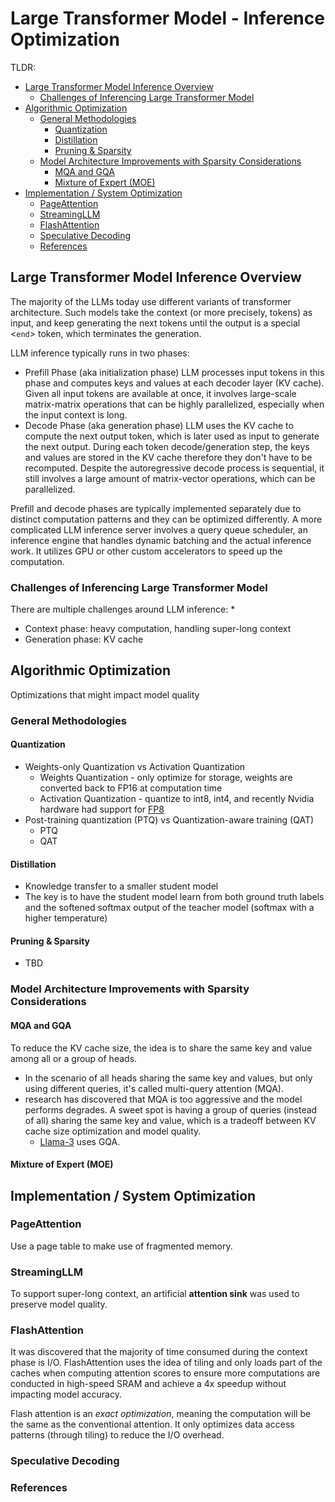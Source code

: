 # Large Transformer Model - Inference Optimization

TLDR:

<!-- TOC start (generated with https://github.com/derlin/bitdowntoc) -->

- [Large Transformer Model Inference Overview](#large-transformer-model-inference-overview)
  * [Challenges of Inferencing Large Transformer Model](#challenges-of-inferencing-large-transformer-model)
- [Algorithmic Optimization](#algorithmic-optimization)
  * [General Methodologies](#general-methodologies)
    + [Quantization](#quantization)
    + [Distillation](#distillation)
    + [Pruning & Sparsity](#pruning--sparsity)
  * [Model Architecture Improvements with Sparsity Considerations](#model-architecture-improvements-with-sparsity-considerations)
    + [MQA and GQA](#mqa-and-gqa)
    + [Mixture of Expert (MOE)](#mixture-of-expert-moe)
- [Implementation / System Optimization](#implementation--system-optimization)
  * [PageAttention](#pageattention)
  * [StreamingLLM](#streamingllm)
  * [FlashAttention](#flashattention)
  * [Speculative Decoding](#speculative-decoding)
  * [References](#references)

<!-- TOC end -->


## Large Transformer Model Inference Overview
The majority of the LLMs today use different variants of transformer architecture. Such models take the context (or more precisely, tokens) as input, and keep generating the next tokens until the output is a special <`end`> token, which terminates the generation. 

LLM inference typically runs in two phases:
* Prefill Phase (aka initialization phase)
LLM processes input tokens in this phase and computes keys and values at each decoder layer (KV cache). Given all input tokens are available at once, it involves large-scale matrix-matrix operations that can be highly parallelized, especially when the input context is long.
* Decode Phase (aka generation phase)
LLM uses the KV cache to compute the next output token, which is later used as input to generate the next output. During each token decode/generation step, the keys and values are stored in the KV cache therefore they don't have to be recomputed. Despite the autoregressive decode process is sequential, it still involves a large amount of matrix-vector operations, which can be parallelized. 

Prefill and decode phases are typically implemented separately due to distinct computation patterns and they can be optimized differently. A more complicated LLM inference server involves a query queue scheduler, an inference engine that handles dynamic batching and the actual inference work. It utilizes GPU or other custom accelerators to speed up the computation.

### Challenges of Inferencing Large Transformer Model
There are multiple challenges around LLM inference:
* 

* Context phase: heavy computation, handling super-long context
* Generation phase: KV cache

## Algorithmic Optimization
Optimizations that might impact model quality

### General Methodologies

#### Quantization
* Weights-only Quantization vs Activation Quantization
  * Weights Quantization - only optimize for storage, weights are converted back to FP16 at computation time
  * Activation Quantization - quantize to int8, int4, and recently Nvidia hardware had support for [FP8](https://docs.nvidia.com/deeplearning/transformer-engine/user-guide/examples/fp8_primer.html)
* Post-training quantization (PTQ) vs Quantization-aware training (QAT)
  * PTQ
  * QAT

#### Distillation
* Knowledge transfer to a smaller student model
* The key is to have the student model learn from both ground truth labels and the softened softmax output of the teacher model (softmax with a higher temperature)

#### Pruning & Sparsity
* TBD

### Model Architecture Improvements with Sparsity Considerations

#### MQA and GQA
To reduce the KV cache size, the idea is to share the same key and value among all or a group of heads.
* In the scenario of all heads sharing the same key and values, but only using different queries, it's called multi-query attention (MQA).
* research has discovered that MQA is too aggressive and the model performs degrades. A sweet spot is having a group of queries (instead of all) sharing the same key and value, which is a tradeoff between KV cache size optimization and model quality.
  * [Llama-3](https://ai.meta.com/blog/meta-llama-3/) uses GQA.

#### Mixture of Expert (MOE)


## Implementation / System Optimization
### PageAttention
Use a page table to make use of fragmented memory.

### StreamingLLM
To support super-long context, an artificial **attention sink** was used to preserve model quality.

### FlashAttention
It was discovered that the majority of time consumed during the context phase is I/O. FlashAttention uses the idea of tiling and only loads part of the caches when computing attention scores to ensure more computations are conducted in high-speed SRAM and achieve a 4x speedup without impacting model accuracy.

Flash attention is an *exact optimization*, meaning the computation will be the same as the conventional attention. It only optimizes data access patterns (through tiling) to reduce the I/O overhead.

### Speculative Decoding


### References
